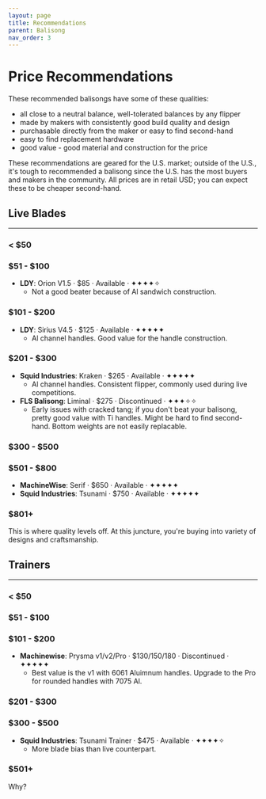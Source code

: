 ```yaml
---
layout: page
title: Recommendations
parent: Balisong
nav_order: 3
---
```


# Price Recommendations
These recommended balisongs have some of these qualities: 

- all close to a neutral balance, well-tolerated balances by any flipper
- made by makers with consistently good build quality and design
- purchasable directly from the maker or easy to find second-hand
- easy to find replacement hardware
- good value - good material and construction for the price

These recommendations are geared for the U.S. market; outside of the U.S., it's tough to recommended a balisong since the U.S. has the most buyers and makers in the community. All prices are in retail USD; you can expect these to be cheaper second-hand.

## Live Blades
---
### < $50

### $51 - $100
- **LDY**: Orion V1.5 · $85 · Available · ✦✦✦✦✧
    - Not a good beater because of Al sandwich construction.

### $101 - $200
- **LDY**: Sirius V4.5 · $125 · Available · ✦✦✦✦✦
    - Al channel handles. Good value for the handle construction.

### $201 - $300
- **Squid Industries**: Kraken · $265 · Available · ✦✦✦✦✦
    - Al channel handles. Consistent flipper, commonly used during live competitions.
- **FLS Balisong**: Liminal · $275 · Discontinued · ✦✦✦✧✧
    - Early issues with cracked tang; if you don't beat your balisong, pretty good value with Ti handles. Might be hard to find second-hand. Bottom weights are not easily replacable. 

### $300 - $500

### $501 - $800
- **MachineWise**: Serif · $650 · Available · ✦✦✦✦✦
- **Squid Industries**: Tsunami · $750 · Available · ✦✦✦✦✦

### $801+
This is where quality levels off. At this juncture, you're buying into variety of designs and craftsmanship.

## Trainers
---
### < $50

### $51 - $100

### $101 - $200
- **Machinewise**: Prysma v1/v2/Pro · $130/150/180 · Discontinued · ✦✦✦✦✦
    - Best value is the v1 with 6061 Aluimnum handles. Upgrade to the Pro for rounded handles with 7075 Al.

### $201 - $300

### $300 - $500
- **Squid Industries**: Tsunami Trainer · $475 · Available · ✦✦✦✦✧
    - More blade bias than live counterpart.

### $501+
Why?
